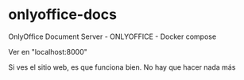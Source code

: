# onlyoffice-docs
OnlyOffice Document Server - ONLYOFFICE - Docker compose

Ver en "localhost:8000"

Si ves el sitio web, es que funciona bien. No hay que hacer nada más
